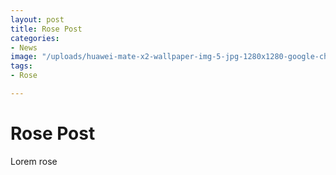 ```yaml
---
layout: post
title: Rose Post
categories:
- News
image: "/uploads/huawei-mate-x2-wallpaper-img-5-jpg-1280x1280-google-chrome.jpg"
tags:
- Rose

---
```

# Rose Post

Lorem rose 